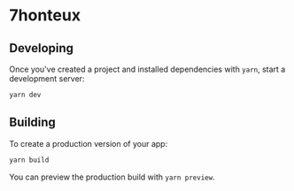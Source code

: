 # 7honteux

## Developing

Once you've created a project and installed dependencies with `yarn`, start a development server:

```bash
yarn dev
```

## Building

To create a production version of your app:

```bash
yarn build
```

You can preview the production build with `yarn preview`.
